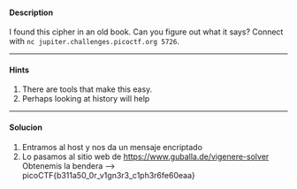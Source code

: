 #### Description
I found this cipher in an old book. Can you figure out what it says? Connect with `nc jupiter.challenges.picoctf.org 5726`.

---
#### Hints
1. There are tools that make this easy.
2. Perhaps looking at history will help

---
#### Solucion
1. Entramos al host y nos da un mensaje encriptado
2. Lo pasamos al sitio web de https://www.guballa.de/vigenere-solver
Obtenemis la bendera --> picoCTF{b311a50_0r_v1gn3r3_c1ph3r6fe60eaa}
